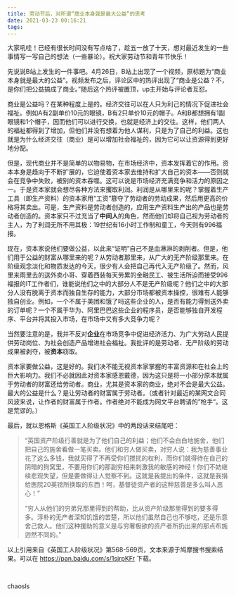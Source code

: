 ```yaml
---
title: 劳动节后，对所谓“商业本身就是最大公益”的思考
date: 2021-03-23 00:16:21
tags:
---
```


大家吼哇！已经有很长时间没有写点啥了，趁五一放了十天，想对最近发生的一些事情写一写自己的想法（一些暴论）。祝大家劳动节和青年节快乐！

先说说B站上发生的一件事吧。4月26日，B站上出现了一个视频，原标题为“商业本身就是最大的公益”。视频发布之后，评论区中的热评出现了“商业是公益？不，是你们把公益搞成了商业。”随后这个热评被置顶，up主开始与评论者互怼。

商业是公益吗？在某种程度上是的。经济交往可以在人只为利己的情况下促进社会福祉。例如A有2副单价10元的眼镜，B有2只单价10元的帽子。A和B都想拥有1副眼镜和1个帽子，因而他们可以进行交换，也就是经济上的交往。这样，他们两人的福祉都得到了增加，但他们并没有想着为他人谋利，只是为了自己的利益。这也就是为什么经济交往（商业）是可以增加社会福祉的，因为它可以让资源得到更好地分配。

但是，现代商业并不是简单的以物易物，在市场经济中，资本发挥着它的作用。资本本身是趋向于不断扩展的，它迫使着资本家去维持和扩大自己的资本——否则就会在竞争中失败，被别的资本吞噬。这可以说是市场经济充满竞争和活力的原因之一。于是资本家就会想尽各种方法来攫取利润。利润是从哪里来的呢？掌握着生产工具（即生产资料）的资本家用“工资”篡夺了劳动者的劳动成果，然后用更高的价格将其卖出。可是，生产资料是劳动者创造的，应用生产资料生产出的产品也是劳动者创造的。资本家只不过充当了**中间人**的角色，然而他们却将自己视为劳动者的主人，为了利润无所不用其极：19世纪有16小时工作制和童工，今天则有996福报。

现在，资本家说他们要做公益，以此来“证明”自己不是血淋淋的剥削者。但是，他们用于公益的财富从哪里来的呢？从劳动者那里来，从广大的无产阶级那里来。在阶级观念淡化和物质发达的今天，很少有人会把自己再代入无产阶级了。然而，风里来雨里去的送外卖小哥、穿着西装每天劳累的金融民工、被生活所迫而接受996福报的IT工作者们，谁能说他们之中的大部分人不是无产阶级呢？他们之中的大部分人没有脱离于资本而独自生存的能力，大部分市场都被资本操控，很难有人能够独自创业。例如，一个不属于美团和饿了吗这些企业的人，是否有能力得到送外卖的订单呢？一个不属于华为、阿里巴巴这些企业的程序员，是否能够独自开发程序、平台并将其投入市场，在市场中又有多大竞争力呢？

当然要注意的是，我并不反对**企业**在市场竞争中促进经济活力、为广大劳动人民提供劳动岗位、为社会创造产品增进社会福祉。我批评的是劳动者、无产阶级的劳动成果被剥夺，被**资本**窃取。

资本家要做公益，这是好的。我们决不能无视资本家掌握的丰富资源和在社会上的巨大影响力。我们不必就因此对资本家感恩戴德，因为这只是将一小部分原本就属于劳动者的财富还给劳动者。商业，尤其是资本家的商业，绝对不会是最大公益。最大的公益是什么？是让劳动者的财富属于劳动者。（或者针对最近的某网文合同风波来说，让作者的财富属于作者。作者绝对不能成为网文平台聘请的”枪手“。这是荒谬的。）

最后，就以恩格斯《英国工人阶级状况》中的两段话来结尾吧：

> “英国资产阶级行善就是为了他们自己的利益；他们不会白白地施舍，他们把自己的施舍看做一笔买卖。他们和穷人做买卖，对穷人说：我为慈善事业花了这么多钱，我就买得了不再受你们搅扰的权利，而你们就得待在自己的阴暗的狗窝里，不要用你们的那副穷相来刺激我的敏感的神经！你们不妨继续悲观失望，但是要做得让人觉察不到。这就是我提出的条件，这就是我捐给医院20英镑所换取的东西！呵，基督徒资产者的这种慈善是多么叫人恶心！”
>
> “穷人从他们的穷弟兄那里得到的帮助，比从资产阶级那里得到的要多得多。淳朴的无产者深知饥饿的苦楚，所以他们虽然自己也不够吃，还是乐意舍己救人。他们这种援助的意义是与穷奢极欲的资产者所扔出来的那点布施迥然不同的。”

以上引用来自《英国工人阶级状况》第568-569页，文本来源于鸠摩搜书搜索结果。可以在 https://pan.baidu.com/s/1sjrpKFr 下载。

<br/>

chaosls